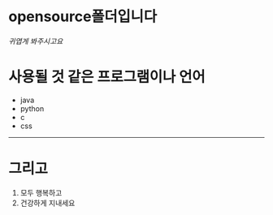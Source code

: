 # opensource폴더입니다
###### 귀엽게 봐주시고요
# 사용될 것 같은 프로그램이나 언어
  * java
  * python
  * c
   * css
---------------------
 # 그리고
1. 모두 행복하고
2. 건강하게 지내세요
